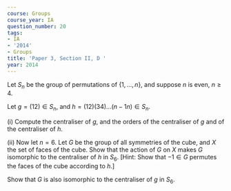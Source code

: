 ```yaml
---
course: Groups
course_year: IA
question_number: 20
tags:
- IA
- '2014'
- Groups
title: 'Paper 3, Section II, D '
year: 2014
---
```




Let $S_{n}$ be the group of permutations of $\{1, \ldots, n\}$, and suppose $n$ is even, $n \geqslant 4$.

Let $g=(12) \in S_{n}$, and $h=(12)(34) \ldots(n-1 n) \in S_{n}$.

(i) Compute the centraliser of $g$, and the orders of the centraliser of $g$ and of the centraliser of $h$.

(ii) Now let $n=6$. Let $G$ be the group of all symmetries of the cube, and $X$ the set of faces of the cube. Show that the action of $G$ on $X$ makes $G$ isomorphic to the centraliser of $h$ in $S_{6}$. [Hint: Show that $-1 \in G$ permutes the faces of the cube according to $h$.]

Show that $G$ is also isomorphic to the centraliser of $g$ in $S_{6}$.